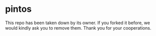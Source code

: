 # pintos
This repo has been taken down by its owner. If you forked it before, we would kindly ask you to remove them. Thank you for your cooperations.
